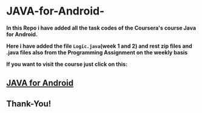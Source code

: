 # JAVA-for-Android-
**In this Repo i have added all the task codes of the Coursera's course Java for Android.**

**Here i have added the file ```Logic.java```(week 1 and 2) and rest zip files and .java files also from the Programming Assignment on the weekly basis**

**If you want to visit the course just click on this:**

## [JAVA for Android](https://coursera.org/share/744eb1f218713186fb68f5d8119b33d2)

## Thank-You!
